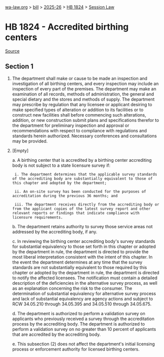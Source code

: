 [wa-law.org](/) > [bill](/bill/) > [2025-26](/bill/2025-26/) > [HB 1824](/bill/2025-26/hb/1824/) > [Session Law](/bill/2025-26/hb/1824/S.SL/)

# HB 1824 - Accredited birthing centers

[Source](http://lawfilesext.leg.wa.gov/biennium/2025-26/Pdf/Bills/Session%20Laws/House/1824-S.SL.pdf)

## Section 1
1. The department shall make or cause to be made an inspection and investigation of all birthing centers, and every inspection may include an inspection of every part of the premises. The department may make an examination of all records, methods of administration, the general and special dietary and the stores and methods of supply. The department may prescribe by regulation that any licensee or applicant desiring to make specified types of alteration or addition to its facilities or to construct new facilities shall before commencing such alterations, addition, or new construction submit plans and specifications therefor to the department for preliminary inspection and approval or recommendations with respect to compliance with regulations and standards herein authorized. Necessary conferences and consultations may be provided.

2. [Empty]

    a. A birthing center that is accredited by a birthing center accrediting body is not subject to a state licensure survey if:

        i. The department determines that the applicable survey standards of the accrediting body are substantially equivalent to those of this chapter and adopted by the department;

        ii. An on-site survey has been conducted for the purposes of accreditation during the previous 36 months; and

        iii. The department receives directly from the accrediting body or from the applicant copies of the latest survey report and other relevant reports or findings that indicate compliance with licensure requirements.

    b. The department retains authority to survey those service areas not addressed by the accrediting body, if any.

    c. In reviewing the birthing center accrediting body's survey standards for substantial equivalency to those set forth in this chapter or adopted by the department in rule, the department is directed to provide the most liberal interpretation consistent with the intent of this chapter. In the event the department determines at any time that the survey standards are not substantially equivalent to those required by this chapter or adopted by the department in rule, the department is directed to notify the affected licensees. The notification must contain a detailed description of the deficiencies in the alternative survey process, as well as an explanation concerning the risk to the consumer. The determination of substantial equivalency for alternative survey process and lack of substantial equivalency are agency actions and subject to RCW 34.05.210 through 34.05.395 and 34.05.510 through 34.05.675.

    d. The department is authorized to perform a validation survey on applicants who previously received a survey through the accreditation process by the accrediting body. The department is authorized to perform a validation survey on no greater than 10 percent of applicants that are accredited by the accrediting body.

    e. This subsection (2) does not affect the department's initial licensing process or enforcement authority for licensed birthing centers.
